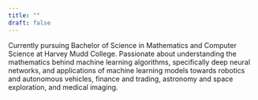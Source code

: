 ```yaml
---
title: ""
draft: false
---
```


Currently pursuing Bachelor of Science in Mathematics and Computer Science at Harvey Mudd College. Passionate about understanding the mathematics behind machine learning algorithms, specifically deep neural networks, and applications of machine learning models towards robotics and autonomous vehicles, finance and trading, astronomy and space exploration, and medical imaging.
